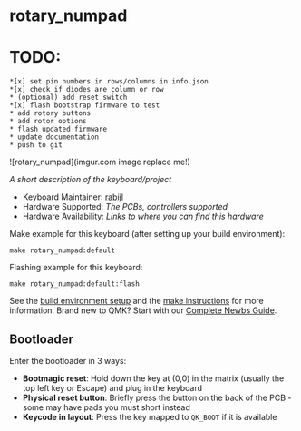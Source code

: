 # rotary_numpad

# TODO:
	*[x] set pin numbers in rows/columns in info.json
	*[x] check if diodes are column or row
	* (optional) add reset switch
	*[x] flash bootstrap firmware to test
	* add rotory buttons
	* add rotor options
	* flash updated firmware
	* update documentation
	* push to git

![rotary_numpad](imgur.com image replace me!)

*A short description of the keyboard/project*

* Keyboard Maintainer: [rabijl](https://github.com/rabijl)
* Hardware Supported: *The PCBs, controllers supported*
* Hardware Availability: *Links to where you can find this hardware*

Make example for this keyboard (after setting up your build environment):

    make rotary_numpad:default

Flashing example for this keyboard:

    make rotary_numpad:default:flash

See the [build environment setup](https://docs.qmk.fm/#/getting_started_build_tools) and the [make instructions](https://docs.qmk.fm/#/getting_started_make_guide) for more information. Brand new to QMK? Start with our [Complete Newbs Guide](https://docs.qmk.fm/#/newbs).

## Bootloader

Enter the bootloader in 3 ways:

* **Bootmagic reset**: Hold down the key at (0,0) in the matrix (usually the top left key or Escape) and plug in the keyboard
* **Physical reset button**: Briefly press the button on the back of the PCB - some may have pads you must short instead
* **Keycode in layout**: Press the key mapped to `QK_BOOT` if it is available
